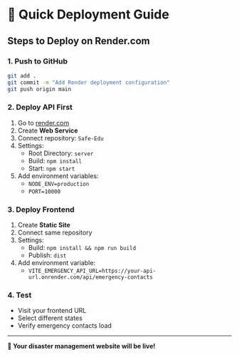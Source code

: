 # 🚀 Quick Deployment Guide

## Steps to Deploy on Render.com

### 1. Push to GitHub
```bash
git add .
git commit -m "Add Render deployment configuration"
git push origin main
```

### 2. Deploy API First
1. Go to [render.com](https://render.com)
2. Create **Web Service**
3. Connect repository: `Safe-Edu`
4. Settings:
   - Root Directory: `server`
   - Build: `npm install` 
   - Start: `npm start`
5. Add environment variables:
   - `NODE_ENV=production`
   - `PORT=10000`

### 3. Deploy Frontend
1. Create **Static Site**
2. Connect same repository
3. Settings:
   - Build: `npm install && npm run build`
   - Publish: `dist`
4. Add environment variable:
   - `VITE_EMERGENCY_API_URL=https://your-api-url.onrender.com/api/emergency-contacts`

### 4. Test
- Visit your frontend URL
- Select different states
- Verify emergency contacts load

---

**🎉 Your disaster management website will be live!**